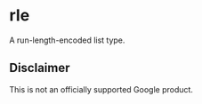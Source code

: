 # rle

A run-length-encoded list type.

## Disclaimer

This is not an officially supported Google product.
